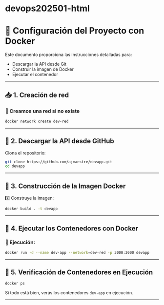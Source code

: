 # devops202501-html

# 📌 Configuración del Proyecto con Docker

Este documento proporciona las instrucciones detalladas para:
- Descargar la API desde Git
- Construir la imagen de Docker
- Ejecutar el contenedor

---

## 📥 1. Creación de red

### 🔹 Creamos una red si no existe
```sh
docker network create dev-red

```

---

## 🔄 2. Descargar la API desde GitHub

Clona el repositorio:
```sh
git clone https://github.com/ajmaestre/devapp.git
cd devapp
```

---

## 🐳 3. Construcción de la Imagen Docker

2️⃣ Construye la imagen:
```sh
docker build . -t devapp
```

---

## 🚀 4. Ejecutar los Contenedores con Docker

### 🔹 Ejecución:
```sh
docker run -d --name dev-app --network=dev-red -p 3000:3000 devapp

```

---

## 📝 5. Verificación de Contenedores en Ejecución

```sh
docker ps
```

Si todo está bien, verás los contenedores `dev-app` en ejecución.


---
